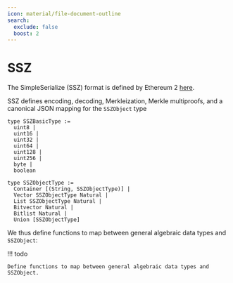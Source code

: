 ```yaml
---
icon: material/file-document-outline
search:
  exclude: false
  boost: 2
---
```


# SSZ

The SimpleSerialize (SSZ) format is defined by Ethereum 2 [here](https://github.com/ethereum/consensus-specs/blob/dev/ssz/simple-serialize.md).

SSZ defines encoding, decoding, Merkleization, Merkle multiproofs, and a canonical JSON mapping for the `SSZObject` type

```juvix
type SSZBasicType :=
  uint8 |
  uint16 |
  uint32 |
  uint64 |
  uint128 |
  uint256 |
  byte |
  boolean

type SSZObjectType :=
  Container [(String, SSZObjectType)] |
  Vector SSZObjectType Natural |
  List SSZObjectType Natural |
  Bitvector Natural |
  Bitlist Natural |
  Union [SSZObjectType]
```

We thus define functions to map between general algebraic data types and `SSZObject`:

!!! todo

    Define functions to map between general algebraic data types and SSZObject.